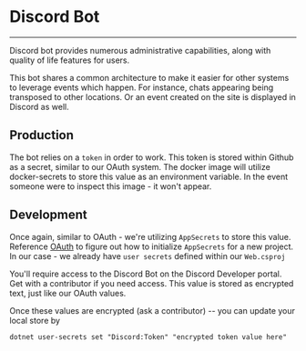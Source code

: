 ﻿# Discord Bot
___

Discord bot provides numerous administrative capabilities, along with quality of life features 
for users.

This bot shares a common architecture to make it easier for other systems to leverage events
which happen. For instance, chats appearing being transposed to other locations. Or an event created on the site 
is displayed in Discord as well.

## Production
The bot relies on a `token` in order to work. This token is stored within Github as a secret, similar to our OAuth system.
The docker image will utilize docker-secrets to store this value as an environment variable. In the event
someone were to inspect this image - it won't appear.

## Development
Once again, similar to OAuth - we're utilizing `AppSecrets` to store this value. Reference [OAuth](OAuth.md) to figure out how to
initialize `AppSecrets` for a new project. In our case - we already have `user secrets` defined within our `Web.csproj`

You'll require access to the Discord Bot on the Discord Developer portal. Get with a contributor if you need access. This value
is stored as encrypted text, just like our OAuth values.

Once these values are encrypted (ask a contributor) -- you can update your local store by

```
dotnet user-secrets set "Discord:Token" "encrypted token value here"
```
